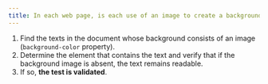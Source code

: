```yaml
---
title: In each web page, is each use of an image to create a background color for an element likely to contain text, via CSS (`background`, `background-image`), accompanied by a background-color declaration (`background`, `background-color`), at least, inherited from a parent?
---
```


1. Find the texts in the document whose background consists of an image (`background-color` property).
2. Determine the element that contains the text and verify that if the background image is absent, the text remains readable.
3. If so, **the test is validated**.
